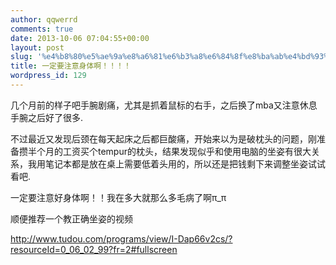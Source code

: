 ```yaml
---
author: qqwerrd
comments: true
date: 2013-10-06 07:04:55+00:00
layout: post
slug: '%e4%b8%80%e5%ae%9a%e8%a6%81%e6%b3%a8%e6%84%8f%e8%ba%ab%e4%bd%93%e5%95%8a%ef%bc%81%ef%bc%81%ef%bc%81%ef%bc%81'
title: 一定要注意身体啊！！！！
wordpress_id: 129
---
```


几个月前的样子吧手腕剧痛，尤其是抓着鼠标的右手，之后换了mba又注意休息手腕之后好了很多.

不过最近又发现后颈在每天起床之后都巨酸痛，开始来以为是破枕头的问题，刚准备攒半个月的工资买个tempur的枕头，结果发现似乎和使用电脑的坐姿有很大关系，我用笔记本都是放在桌上需要低着头用的，所以还是把钱剩下来调整坐姿试试看吧.

一定要注意好身体啊！！我在多大就那么多毛病了啊π_π

顺便推荐一个教正确坐姿的视频

http://www.tudou.com/programs/view/I-Dap66v2cs/?resourceId=0_06_02_99?fr=2#fullscreen
